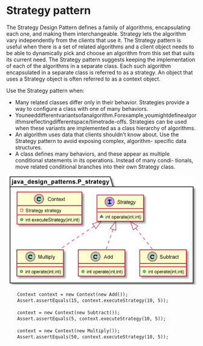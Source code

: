 # Strategy pattern

The Strategy Design Pattern defines a family of algorithms, encapsulating each one, and making them interchangeable. Strategy lets the algorithm vary independently from the clients that use it.
The Strategy pattern is useful when there is a set of related algorithms and a client object needs to be able to dynamically pick and choose an algorithm from this set that suits its current need. The Strategy pattern suggests keeping the implementation of each of the algorithms in a separate class. Each such algorithm encapsulated in a separate class is referred to as a strategy. An object that uses a Strategy object is often referred to as a context object.

Use the Strategy pattern when:
* Many related classes differ only in their behavior. Strategies provide a way to configure a class with one of many behaviors.
* Youneeddifferentvariantsofanalgorithm.Forexample,youmightdefinealgorithmsreflectingdifferentspace/timetrade-offs. Strategies can be used when these variants are implemented as a class hierarchy of algorithms.
* An algorithm uses data that clients shouldn’t know about. Use the Strategy pattern to avoid exposing complex, algorithm- specific data structures.
* A class defines many behaviors, and these appear as multiple conditional statements in its operations. Instead of many condi- tionals, move related conditional branches into their own Strategy class.


![img.png](img.png)

        Context context = new Context(new Add());
        Assert.assertEquals(15, context.executeStrategy(10, 5));

        context = new Context(new Subtract());
        Assert.assertEquals(5, context.executeStrategy(10, 5));

        context = new Context(new Multiply());
        Assert.assertEquals(50, context.executeStrategy(10, 5));